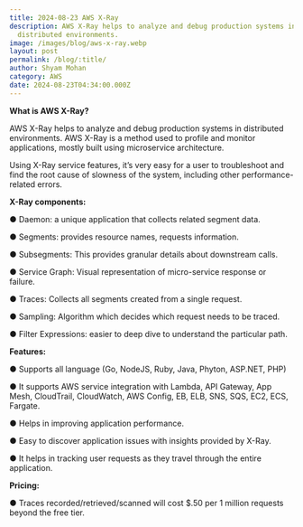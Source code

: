 ```yaml
---
title: 2024-08-23 AWS X-Ray
description: AWS X-Ray helps to analyze and debug production systems in
  distributed environments.
image: /images/blog/aws-x-ray.webp
layout: post
permalink: /blog/:title/
author: Shyam Mohan
category: AWS
date: 2024-08-23T04:34:00.000Z
---
```

**What is AWS X-Ray?**

AWS X-Ray helps to analyze and debug production systems in distributed environments. AWS X-Ray is a method used to profile and monitor applications, mostly built using microservice architecture.

Using X-Ray service features, it’s very easy for a user to troubleshoot and find the root cause of slowness of the system, including other performance-related errors.

**X-Ray components:**

● Daemon: a unique application that collects related segment data.

● Segments: provides resource names, requests information.

● Subsegments: This provides granular details about downstream calls.

● Service Graph: Visual representation of micro-service response or failure.

● Traces: Collects all segments created from a single request.

● Sampling: Algorithm which decides which request needs to be traced.

● Filter Expressions: easier to deep dive to understand the particular path.

**Features:**

● Supports all language (Go, NodeJS, Ruby, Java, Phyton, ASP.NET, PHP)

● It supports AWS service integration with Lambda, API Gateway, App Mesh, CloudTrail, CloudWatch, AWS Config, EB, ELB, SNS, SQS, EC2, ECS, Fargate.

● Helps in improving application performance.

● Easy to discover application issues with insights provided by X-Ray.

● It helps in tracking user requests as they travel through the entire application.

**Pricing:**

● Traces recorded/retrieved/scanned will cost $.50 per 1 million requests beyond the free tier.
